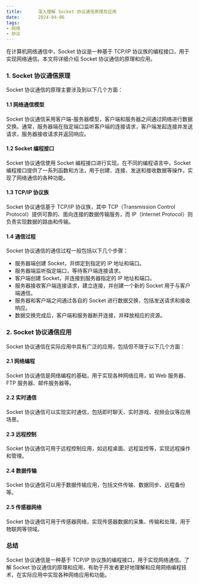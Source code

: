 ```yaml
---
title:      深入理解 Socket 协议通信原理及应用
date:       2024-04-06
tags:
- 网络
- 协议
--- 
```


在计算机网络通信中，Socket 协议是一种基于 TCP/IP 协议族的编程接口，用于实现网络通信。本文将详细介绍 Socket 协议通信的原理和应用。

### 1. Socket 协议通信原理

Socket 协议通信的原理主要涉及到以下几个方面：

#### 1.1 网络通信模型

Socket 协议通信采用客户端-服务器模型，客户端和服务器之间通过网络进行数据交换。通常，服务器端在指定端口监听客户端的连接请求，客户端发起连接并发送请求，服务器接收请求并返回响应。

#### 1.2 Socket 编程接口

Socket 协议通信使用 Socket 编程接口进行实现。在不同的编程语言中，Socket 编程接口提供了一系列函数和方法，用于创建、连接、发送和接收数据等操作，实现了网络通信的各种功能。

#### 1.3 TCP/IP 协议族

Socket 协议通信基于 TCP/IP 协议族，其中 TCP（Transmission Control Protocol）提供可靠的、面向连接的数据传输服务，而 IP（Internet Protocol）则负责实现数据的路由和传输。

#### 1.4 通信过程

Socket 协议通信的通信过程一般包括以下几个步骤：
- 服务器端创建 Socket，并绑定到指定的 IP 地址和端口。
- 服务器端监听指定端口，等待客户端连接请求。
- 客户端创建 Socket，并连接到服务器指定的 IP 地址和端口。
- 服务器接收客户端连接请求，建立连接，并创建一个新的 Socket 用于与客户端通信。
- 服务器和客户端之间通过各自的 Socket 进行数据交换，包括发送请求和接收响应。
- 数据交换完成后，客户端和服务器断开连接，并释放相应的资源。

### 2. Socket 协议通信应用

Socket 协议通信在实际应用中具有广泛的应用，包括但不限于以下几个方面：

#### 2.1 网络编程

Socket 协议通信是网络编程的基础，用于实现各种网络应用，如 Web 服务器、FTP 服务器、邮件服务器等。

#### 2.2 实时通信

Socket 协议通信可以实现实时通信，包括即时聊天、实时游戏、视频会议等应用场景。

#### 2.3 远程控制

Socket 协议通信可用于远程控制应用，如远程桌面、远程监控等，实现远程操作和管理。

#### 2.4 数据传输

Socket 协议通信可以用于数据传输应用，包括文件传输、数据同步、远程备份等。

#### 2.5 传感器网络

Socket 协议通信可用于传感器网络，实现传感器数据的采集、传输和处理，用于物联网等领域。

### 总结

Socket 协议通信是一种基于 TCP/IP 协议族的编程接口，用于实现网络通信。了解 Socket 协议通信的原理和应用，有助于开发者更好地理解和应用网络编程技术，在实际应用中实现各种网络应用和功能。
